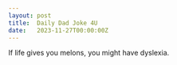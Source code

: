 ```yaml
---
layout: post
title:  Daily Dad Joke 4U
date:   2023-11-27T00:00:00Z
---
```

If life gives you melons, you might have dyslexia.
